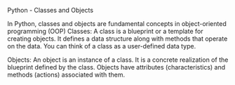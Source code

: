 Python - Classes and Objects

In Python, classes and objects are fundamental concepts in object-oriented programming (OOP)
Classes:
A class is a blueprint or a template for creating objects. It defines a data structure along with methods that operate on the data. You can think of a class as a user-defined data type.

Objects:
An object is an instance of a class. It is a concrete realization of the blueprint defined by the class. Objects have attributes (characteristics) and methods (actions) associated with them.

